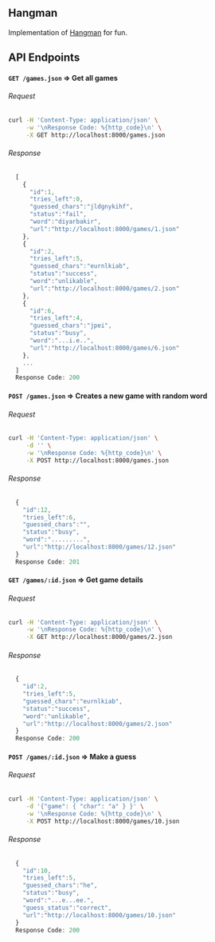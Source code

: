## Hangman

Implementation of [Hangman](http://en.wikipedia.org/wiki/Hangman_%28game%29) for fun.

## API Endpoints

#### `GET /games.json` => Get all games

###### Request

```bash
curl -H 'Content-Type: application/json' \
     -w '\nResponse Code: %{http_code}\n' \
     -X GET http://localhost:8000/games.json
```

###### Response

```javascript
  [
    {
      "id":1,
      "tries_left":0,
      "guessed_chars":"jldgnykihf",
      "status":"fail",
      "word":"diyarbakir",
      "url":"http://localhost:8000/games/1.json"
    },
    {
      "id":2,
      "tries_left":5,
      "guessed_chars":"eurnlkiab",
      "status":"success",
      "word":"unlikable",
      "url":"http://localhost:8000/games/2.json"
    },
    {
      "id":6,
      "tries_left":4,
      "guessed_chars":"jpei",
      "status":"busy",
      "word":"...i.e..",
      "url":"http://localhost:8000/games/6.json"
    },
    ...
  ]
  Response Code: 200
```

#### `POST /games.json` => Creates a new game with random word

###### Request

```bash
curl -H 'Content-Type: application/json' \
     -d '' \
     -w '\nResponse Code: %{http_code}\n' \
     -X POST http://localhost:8000/games.json
```

###### Response

```javascript
  {
    "id":12,
    "tries_left":6,
    "guessed_chars":"",
    "status":"busy",
    "word":".........",
    "url":"http://localhost:8000/games/12.json"
  }
  Response Code: 201
```

#### `GET /games/:id.json` => Get game details

###### Request

```bash
curl -H 'Content-Type: application/json' \
     -w '\nResponse Code: %{http_code}\n' \
     -X GET http://localhost:8000/games/2.json
```

###### Response

```javascript
  {
    "id":2,
    "tries_left":5,
    "guessed_chars":"eurnlkiab",
    "status":"success",
    "word":"unlikable",
    "url":"http://localhost:8000/games/2.json"
  }
  Response Code: 200
```

#### `POST /games/:id.json` => Make a guess

###### Request

```bash
curl -H 'Content-Type: application/json' \
     -d '{"game": { "char": "a" } }' \
     -w '\nResponse Code: %{http_code}\n' \
     -X POST http://localhost:8000/games/10.json
```

###### Response

```javascript
  {
    "id":10,
    "tries_left":5,
    "guessed_chars":"he",
    "status":"busy",
    "word":"...e...ee.",
    "guess_status":"correct",
    "url":"http://localhost:8000/games/10.json"
  }
  Response Code: 200
```
